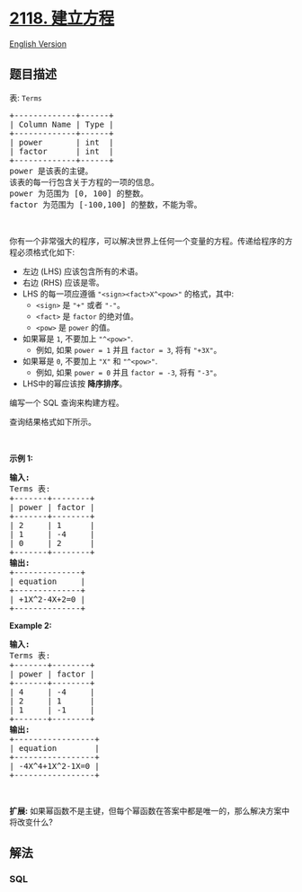 # [2118. 建立方程](https://leetcode.cn/problems/build-the-equation)

[English Version](/solution/2100-2199/2118.Build%20the%20Equation/README_EN.md)

## 题目描述

<!-- 这里写题目描述 -->

<p>表: <code>Terms</code></p>

<pre>
+-------------+------+
| Column Name | Type |
+-------------+------+
| power       | int  |
| factor      | int  |
+-------------+------+
power 是该表的主键。
该表的每一行包含关于方程的一项的信息。
power 为范围为 [0, 100] 的整数。
factor 为范围为 [-100,100] 的整数，不能为零。
</pre>

<p>&nbsp;</p>

<p>你有一个非常强大的程序，可以解决世界上任何一个变量的方程。传递给程序的方程必须格式化如下:</p>

<ul>
	<li>左边 (LHS) 应该包含所有的术语。</li>
	<li>右边 (RHS) 应该是零。</li>
	<li>LHS 的每一项应遵循 <code>"&lt;sign&gt;&lt;fact&gt;X^&lt;pow&gt;"</code>&nbsp;的格式，其中:
	<ul>
		<li><code>&lt;sign&gt;</code> 是 <code>"+"</code> 或者&nbsp;<code>"-"</code>。</li>
		<li><code>&lt;fact&gt;</code>&nbsp;是&nbsp;<code>factor</code>&nbsp;的绝对值。</li>
		<li><code>&lt;pow&gt;</code> 是 <code>power</code>&nbsp;的值。</li>
	</ul>
	</li>
	<li>如果幂是 <code>1</code>, 不要加上&nbsp;<code>"^&lt;pow&gt;"</code>.
	<ul>
		<li>例如, 如果&nbsp;<code>power = 1</code> 并且&nbsp;<code>factor = 3</code>, 将有 <code>"+3X"</code>。</li>
	</ul>
	</li>
	<li>如果幂是 <code>0</code>,&nbsp;不要加上&nbsp;<code>"X"</code> 和&nbsp;<code>"^&lt;pow&gt;"</code>.
	<ul>
		<li>例如, 如果&nbsp;<code>power = 0</code> 并且&nbsp;<code>factor = -3</code>, 将有 <code>"-3"</code>。</li>
	</ul>
	</li>
	<li>LHS中的幂应该按 <strong>降序排序</strong>。</li>
</ul>

<p data-group="1-1">编写一个 SQL 查询来构建方程。</p>

<p>查询结果格式如下所示。</p>

<p>&nbsp;</p>

<p><strong>示例 1:</strong></p>

<pre>
<strong>输入:</strong> 
Terms 表:
+-------+--------+
| power | factor |
+-------+--------+
| 2     | 1      |
| 1     | -4     |
| 0     | 2      |
+-------+--------+
<strong>输出:</strong> 
+--------------+
| equation     |
+--------------+
| +1X^2-4X+2=0 |
+--------------+
</pre>

<p><strong>Example 2:</strong></p>

<pre>
<strong>输入:</strong> 
Terms 表:
+-------+--------+
| power | factor |
+-------+--------+
| 4     | -4     |
| 2     | 1      |
| 1     | -1     |
+-------+--------+
<strong>输出:</strong> 
+-----------------+
| equation        |
+-----------------+
| -4X^4+1X^2-1X=0 |
+-----------------+
</pre>

<p>&nbsp;</p>

<p><strong>扩展:</strong> 如果幂函数不是主键，但每个幂函数在答案中都是唯一的，那么解决方案中将改变什么?</p>

## 解法

<!-- 这里可写通用的实现逻辑 -->

<!-- tabs:start -->

### **SQL**

<!-- 这里可写当前语言的特殊实现逻辑 -->

```sql

```

<!-- tabs:end -->
